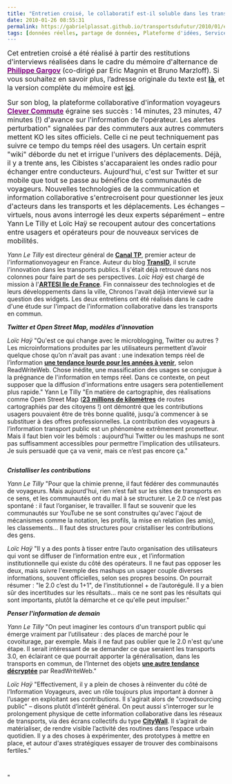 ```yaml
---
title: "Entretien croisé, le collaboratif est-il soluble dans les transports ? Philippe Gargov"
date: 2010-01-26 08:55:31
permalink: https://gabrielplassat.github.io/transportsdufutur/2010/01/entretien-croise-le-collaboratif-estil-soluble-dans-les-transports-philippe-gargov.html
tags: [données réelles, partage de données, Plateforme d'idées, Service de mobilité, téléphone, TIC]
---
```


<p class="MsoNormal"><span><font size="3">Cet entretien croisé a été réalisé à partir des restitutions d'interviews réalisées dans le cadre du mémoire d'alternance de <strong><span style="text-decoration: underline"><a href="http://www.pop-up-urbain.com/"><font color="#800080">Philippe Gargov</font></a></span></strong> (co-dirigé par Eric Magnin et Bruno Marzloff). Si vous souhaitez en savoir plus, l’adresse originale du texte est <strong><span style="text-decoration: underline"><a href="http://www.groupechronos.org/index.php/fre/themas/entretiens/entretien-croise-le-collaboratif-est-il-soluble-dans-les-transports">là</a></span></strong>, et la version complète du mémoire est<strong> <span style="text-decoration: underline"><a href="http://www.groupechronos.org/index.php/fre/projets/etudes/enjeux-et-potentiels-de-l-information-collaborative-dans-les-transports-en-commun">ici</a></span></strong>.</font></span></p> <p class="MsoNormal"><span><font size="3"></font></span></p> <p class="MsoNormal"><span><font size="3">Sur son blog, la plateforme collaborative d'information voyageurs <strong><span style="text-decoration: underline"><a href="http://clevercommute.com/"><font color="#800080">Clever Commute</font></a></span></strong> égraine ses succès : 14 minutes, 23 minutes, 47 minutes (!) d'avance sur l'information de l'opérateur. Les alertes perturbation" signalées par des commuters aux autres commuters mettent KO les sites officiels. Celle ci ne peut techniquement pas suivre ce tempo du temps réel des usagers. Un certain esprit "wiki" déborde du net et irrigue l'univers des déplacements. Déjà, il y a trente ans, les Cibistes s'accaparaient les ondes radio pour échanger entre conducteurs. Aujourd'hui, c'est sur Twitter et sur mobile que tout se passe au bénéfice des communautés de voyageurs. Nouvelles technologies de la communication et information collaborative s'entrecroisent pour questionner les jeux d'acteurs dans les transports et les déplacements. Les échanges – virtuels, nous avons interrogé les deux experts séparément – entre Yann Le Tilly et Loïc Haÿ se recoupent autour des concertations entre usagers et opérateurs pour de nouveaux services de mobilités. </font></span></p> <p class=""MsoNormal""><span><font size=""3""></font></span></p> <p class=""MsoNormal""><span><font size=""3""><em>Yann Le Tilly</em> est directeur général de <strong><span style=""text-decoration: underline""><a href=""http://canaltp.fr/""><font color=""#800080"">Canal TP</font></a></span></strong>, premier acteur de l'informationvoyageur en France. Auteur du blog <strong><span style=""text-decoration: underline""><a href=""http://transid.blogspot.com/"">TransID</a></span></strong>, il scrute l'innovation dans les transports publics. Il s'était déjà retrouvé dans nos colonnes pour faire part de ses perspectives. <em>Loïc Haÿ</em> est chargé de mission à l'<strong><span style=""text-decoration: underline""><a href=""http://www.artesi.artesi-idf.com/public/artesi/""><font color=""#800080"">ARTESI Ile de France</font></a></span></strong>. Fin connaisseur des technologies et de leurs développements dans la ville, Chronos l'avait déjà interviewé sur la question des widgets. Les deux entretiens ont été réalisés dans le cadre d'une étude sur l'impact de l'information collaborative dans les transports en commun.</font></span></p> <p class=""MsoNormal""><span><font size=""3""></font></span></p>   <!--more-->  <p class=""MsoNormal""><span><font size=""3""></font></span></p> <p class=""MsoNormal""><strong><em><span><font size=""3"">Twitter et Open Street Map, modèles d'innovation</font></span></em></strong></p> <p class=""MsoNormal""><strong><em><span><font size=""3""></font></span></em></strong></p> <p class=""MsoNormal""><font size=""3""><em><span>Loïc Haÿ</span></em><span> "Qu'est ce qui change avec le microblogging, Twitter ou autres ? Les microinformations produites par les utilisateurs permettent d’avoir quelque chose qu’on n'avait pas avant : une indexation temps réel de l’information <strong><span style=""text-decoration: underline""><a href=""http://fr.readwriteweb.com/2009/09/16/prospective/web-temps-reel/""><font color=""#800080"">une tendance lourde pour les années à venir</font></a></span></strong>, selon ReadWriteWeb. Chose inédite, une massification des usages se conjugue à la prégnance de l'information en temps réel. Dans ce contexte, on peut supposer que la diffusion d'informations entre usagers sera potentiellement plus rapide." Yann Le Tilly "En matière de cartographie, des réalisations comme Open Street Map (<strong><span style=""text-decoration: underline""><a href=""http://transid.blogspot.com/2009/09/decarta-diffusera-osm.html""><font color=""#800080"">23 millions de kilomètres</font></a></span></strong> de routes cartographiés par des citoyens !) ont démontré que les contributions usagers pouvaient être de très bonne qualité, jusqu'à commencer à se substituer à des offres professionnelles. La contribution des voyageurs à l’information transport public est un phénomène extrêmement prometteur. Mais il faut bien voir les bémols : aujourd’hui Twitter ou les mashups ne sont pas suffisamment accessibles pour permettre l’implication des utilisateurs. Je suis persuadé que ça va venir, mais ce n’est pas encore ça."</span></font></p> <p class=""MsoNormal""><span><font size=""3""></font></span></p> <p class=""MsoNormal""><span><a href="https://gabrielplassat.github.io/transportsdufutur/wp-content/uploads/sites/6/old/6a0120a66d2ad4970b01287712eac8970c-pi.jpg"" rel=""lightbox""><img alt=""Dino"" border=""0"" class=""asset asset-image at-xid-6a0120a66d2ad4970b01287712eac8970c "" src=""/wp-content/uploads/sites/6/old/6a0120a66d2ad4970b01287712eac8970c-320pi.jpg"" title=""Dino"" /></a> </span></p> <p class=""MsoNormal""><strong><em><span><font size=""3"">Cristalliser les contributions</font></span></em></strong></p> <p class=""MsoNormal""><strong><em><span><font size=""3""></font></span></em></strong></p> <p class=""MsoNormal""><font size=""3""><em><span>Yann Le Tilly</span></em><span> "Pour que la chimie prenne, il faut fédérer des communautés de voyageurs. Mais aujourd'hui, rien n’est fait sur les sites de transports en ce sens, et les communautés ont du mal à se structurer. Le 2.0 ce n’est pas spontané : il faut l’organiser, le travailler. Il faut se souvenir que les communautés sur YouTube ne se sont construites qu'avec l'ajout de mécanismes comme la notation, les profils, la mise en relation (les amis), les classements… Il faut des structures pour cristalliser les contributions des gens.</span></font></p> <p class=""MsoNormal""><font size=""3""><em><span>Loïc Haÿ</span></em><span> "Il y a des ponts à tisser entre l’auto organisation des utilisateurs qui vont se diffuser de l’information entre eux , et l’information institutionnelle qui existe du côté des opérateurs. Il ne faut pas opposer les deux, mais suivre l'exemple des mashups un usager couple diverses informations, souvent officielles, selon ses propres besoins. On pourrait résumer : "le 2.0 c’est du 1+1", de l’institutionnel + de l’autorégulé. Il y a bien sûr des incertitudes sur les résultats… mais ce ne sont pas les résultats qui sont importants, plutôt la démarche et ce qu'elle peut impulser."</span></font></p> <p class=""MsoNormal""><span><font size=""3""></font></span></p> <p class=""MsoNormal""><strong><em><span><font size=""3"">Penser l'information de demain</font></span></em></strong></p> <p class=""MsoNormal""><strong><em><span><font size=""3""></font></span></em></strong></p> <p class=""MsoNormal""><font size=""3""><em><span>Yann Le Tilly</span></em><span> "On peut imaginer les contours d'un transport public qui émerge vraiment par l’utilisateur : des places de marché pour le covoiturage, par exemple. Mais il ne faut pas oublier que le 2.0 n'est qu'une étape. Il serait intéressant de se demander ce que seraient les transports 3.0, en éclairant ce que pourrait apporter la généralisation, dans les transports en commun, de l’Internet des objets <strong><span style=""text-decoration: underline""><a href=""http://fr.readwriteweb.com/2009/09/25/a-la-une/top-5-des-innovations-du-web-en-2009-linternet-des-objets/""><font color=""#800080"">une autre tendance décryptée</font></a></span></strong> par ReadWriteWeb."</span></font></p> <p class=""MsoNormal""><font size=""3""><em><span>Loïc Haÿ</span></em><span> "Effectivement, il y a plein de choses à réinventer du côté de l’Information Voyageurs, avec un rôle toujours plus important à donner à l’usager en exploitant ses contributions. Il s'agirait alors de "crowdsourcing public" – disons plutôt d’intérêt général. On peut aussi s'interroger sur le prolongement physique de cette information collaborative dans les réseaux de transports, via des écrans collectifs du type <strong><span style=""text-decoration: underline""><a href=""http://www.villes2.fr/Presentation-du-projet-CityWall_a247.html""><font color=""#800080"">CityWall</font></a></span></strong>. Il s’agirait de matérialiser, de rendre visible l’activité des routines dans l’espace urbain quotidien. Il y a des choses à expérimenter, des prototypes à mettre en place, et autour d'axes stratégiques essayer de trouver des combinaisons fertiles."</span></font></p> <p class=""MsoNormal""><font size=""3""><span></span></font> </p> <p class=""MsoNormal""><font size=""3""><span></span></font></p>"
